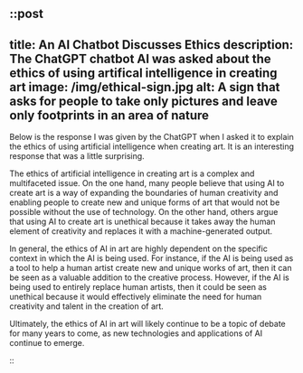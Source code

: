 ::post
---
title: An AI Chatbot Discusses Ethics
description: The ChatGPT chatbot AI was asked about the ethics of using artifical intelligence in creating art
image: /img/ethical-sign.jpg
alt: A sign that asks for people to take only pictures and leave only footprints in an area of nature
---

Below is the response I was given by the ChatGPT when I asked it to explain the ethics of using artificial intelligence when creating art. It is an interesting response that was a little surprising.

The ethics of artificial intelligence in creating art is a complex and multifaceted issue. On the one hand, many people believe that using AI to create art is a way of expanding the boundaries of human creativity and enabling people to create new and unique forms of art that would not be possible without the use of technology. On the other hand, others argue that using AI to create art is unethical because it takes away the human element of creativity and replaces it with a machine-generated output.

In general, the ethics of AI in art are highly dependent on the specific context in which the AI is being used. For instance, if the AI is being used as a tool to help a human artist create new and unique works of art, then it can be seen as a valuable addition to the creative process. However, if the AI is being used to entirely replace human artists, then it could be seen as unethical because it would effectively eliminate the need for human creativity and talent in the creation of art.

Ultimately, the ethics of AI in art will likely continue to be a topic of debate for many years to come, as new technologies and applications of AI continue to emerge.

::